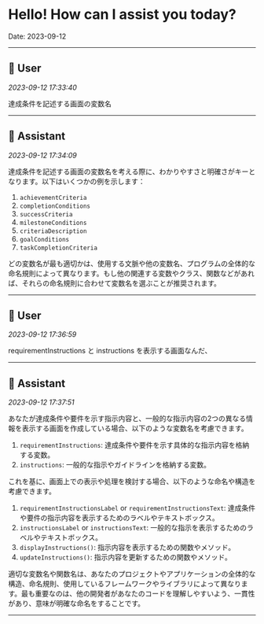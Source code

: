 # Hello! How can I assist you today?

Date: 2023-09-12

---

## 👤 User
*2023-09-12 17:33:40*

達成条件を記述する画面の変数名

---

## 🤖 Assistant
*2023-09-12 17:34:09*

達成条件を記述する画面の変数名を考える際に、わかりやすさと明確さがキーとなります。以下はいくつかの例を示します：

1. `achievementCriteria`
2. `completionConditions`
3. `successCriteria`
4. `milestoneConditions`
5. `criteriaDescription`
6. `goalConditions`
7. `taskCompletionCriteria`

どの変数名が最も適切かは、使用する文脈や他の変数名、プログラムの全体的な命名規則によって異なります。もし他の関連する変数やクラス、関数などがあれば、それらの命名規則に合わせて変数名を選ぶことが推奨されます。

---

## 👤 User
*2023-09-12 17:36:59*

requirementInstructions と instructions を表示する画面なんだ、

---

## 🤖 Assistant
*2023-09-12 17:37:51*

あなたが達成条件や要件を示す指示内容と、一般的な指示内容の2つの異なる情報を表示する画面を作成している場合、以下のような変数名を考慮できます。

1. `requirementInstructions`: 達成条件や要件を示す具体的な指示内容を格納する変数。
2. `instructions`: 一般的な指示やガイドラインを格納する変数。

これを基に、画面上での表示や処理を検討する場合、以下のような命名や構造を考慮できます。

1. `requirementInstructionsLabel` or `requirementInstructionsText`: 達成条件や要件の指示内容を表示するためのラベルやテキストボックス。
2. `instructionsLabel` or `instructionsText`: 一般的な指示を表示するためのラベルやテキストボックス。
3. `displayInstructions()`: 指示内容を表示するための関数やメソッド。
4. `updateInstructions()`: 指示内容を更新するための関数やメソッド。

適切な変数名や関数名は、あなたのプロジェクトやアプリケーションの全体的な構造、命名規則、使用しているフレームワークやライブラリによって異なります。最も重要なのは、他の開発者があなたのコードを理解しやすいよう、一貫性があり、意味が明確な命名をすることです。

---
